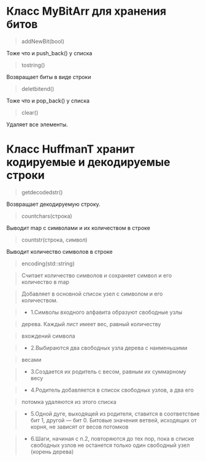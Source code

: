 # Класс MyBitArr для хранения битов 

> addNewBit(bool) 

Тоже что и push_back() у списка 

> tostring() 

Возвращает биты в виде строки 

> deletbitend() 

Тоже что и pop_back() у списка 

> clear() 

Удаляет все элементы. 

# Класс HuffmanT хранит кодируемые и декодируемые строки

> getdecodedstr() 

Возвращает декодируемую строку. 

> countchars(строка) 

Выводит map с символами и их количеством в строке 

> countstr(строка, символ) 

Выводит количество символов в строке 

> encoding(std::string) 

> Считает количество символов и сохраняет символ и его количество в map 

> Добавляет в основной список узел с символом и его количеством. 

> - 1.Символы входного алфавита образуют свободные узлы 

> дерева. Каждый лист имеет вес, равный количеству 

> вхождений символа 

> - 2.Выбираются два свободных узла дерева с наименьшими 

> весами 

> - 3.Создается их родитель с весом, равным их суммарному весу 

> - 4.Родитель добавляется в список свободных узлов, а два его 

> потомка удаляются из этого списка 

> - 5.Одной дуге, выходящей из родителя, ставится в соответствие бит 1, другой — бит 0. Битовые значения ветвей, исходящих от корня, не зависят от весов потомков 

> - 6.Шаги, начиная с п.2, повторяются до тех пор, пока в списке свободных узлов не останется только один свободный узел (корень дерева) 
